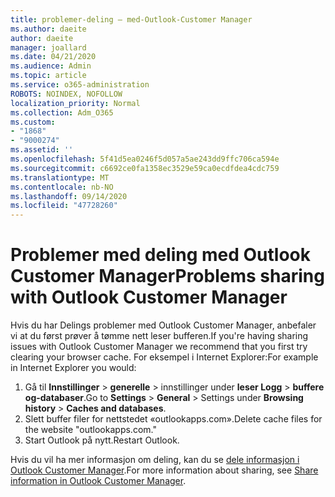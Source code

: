 ```yaml
---
title: problemer-deling – med-Outlook-Customer Manager
ms.author: daeite
author: daeite
manager: joallard
ms.date: 04/21/2020
ms.audience: Admin
ms.topic: article
ms.service: o365-administration
ROBOTS: NOINDEX, NOFOLLOW
localization_priority: Normal
ms.collection: Adm_O365
ms.custom:
- "1868"
- "9000274"
ms.assetid: ''
ms.openlocfilehash: 5f41d5ea0246f5d057a5ae243dd9ffc706ca594e
ms.sourcegitcommit: c6692ce0fa1358ec3529e59ca0ecdfdea4cdc759
ms.translationtype: MT
ms.contentlocale: nb-NO
ms.lasthandoff: 09/14/2020
ms.locfileid: "47728260"
---
```

# <a name="problems-sharing-with-outlook-customer-manager"></a><span data-ttu-id="b4b22-102">Problemer med deling med Outlook Customer Manager</span><span class="sxs-lookup"><span data-stu-id="b4b22-102">Problems sharing with Outlook Customer Manager</span></span>

<span data-ttu-id="b4b22-103">Hvis du har Delings problemer med Outlook Customer Manager, anbefaler vi at du først prøver å tømme nett leser bufferen.</span><span class="sxs-lookup"><span data-stu-id="b4b22-103">If you're having sharing issues with Outlook Customer Manager we recommend that you first try clearing your browser cache.</span></span> <span data-ttu-id="b4b22-104">For eksempel i Internet Explorer:</span><span class="sxs-lookup"><span data-stu-id="b4b22-104">For example in Internet Explorer you would:</span></span>

1. <span data-ttu-id="b4b22-105">Gå til **Innstillinger**  >  **generelle** > innstillinger under **leser Logg**  >  **buffere og-databaser**.</span><span class="sxs-lookup"><span data-stu-id="b4b22-105">Go to **Settings** > **General** > Settings under **Browsing history** > **Caches and databases**.</span></span>
2. <span data-ttu-id="b4b22-106">Slett buffer filer for nettstedet «outlookapps.com».</span><span class="sxs-lookup"><span data-stu-id="b4b22-106">Delete cache files for the website "outlookapps.com."</span></span>
3. <span data-ttu-id="b4b22-107">Start Outlook på nytt.</span><span class="sxs-lookup"><span data-stu-id="b4b22-107">Restart Outlook.</span></span>

<span data-ttu-id="b4b22-108">Hvis du vil ha mer informasjon om deling, kan du se [dele informasjon i Outlook Customer Manager](https://support.office.com/article/4f26cc69-67da-4cd5-b344-02d1a4799310%20).</span><span class="sxs-lookup"><span data-stu-id="b4b22-108">For more information about sharing, see [Share information in Outlook Customer Manager](https://support.office.com/article/4f26cc69-67da-4cd5-b344-02d1a4799310%20).</span></span>